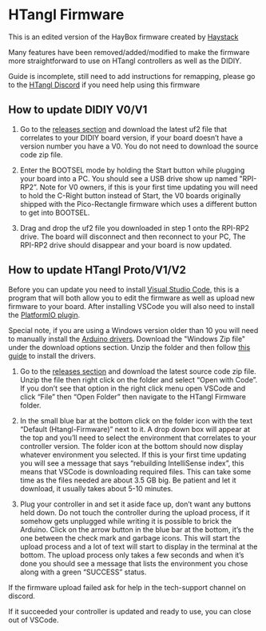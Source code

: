 # HTangl Firmware

This is an edited version of the HayBox firmware created by [Haystack](https://github.com/JonnyHaystack)

Many features have been removed/added/modified to make the firmware more 
straightforward to use on HTangl controllers as well as the DIDIY.

Guide is incomplete, still need to add instructions for remapping, please go to the [HTangl Discord](https://discord.gg/yAeFsbCDpv) if you need help using this firmware


## How to update DIDIY V0/V1

1. Go to the [releases section](https://github.com/HTangl/HTangl-Firmware/releases) and download the latest uf2 file that correlates to your DIDIY board version, if your board doesn’t have a version number you have a V0. You do not need to download the source code zip file.

2. Enter the BOOTSEL mode by holding the Start button while plugging your board into a PC. You should see a USB drive show up named "RPI-RP2”. Note for V0 owners, if this is your first time updating you will need to hold the C-Right button instead of Start, the V0 boards originally shipped with the Pico-Rectangle firmware which uses a different button to get into BOOTSEL.

3. Drag and drop the uf2 file you downloaded in step 1 onto the RPI-RP2 drive. The board will disconnect and then reconnect to your PC, The RPI-RP2 drive should disappear and your board is now updated. 

## How to update HTangl Proto/V1/V2

Before you can update you need to install [Visual Studio Code](https://code.visualstudio.com/), this is a program that will both allow you to edit the firmware as well as upload new firmware to your board. After installing VSCode you will also need to install the [PlatformIO plugin](https://platformio.org/install/ide?install=vscode).

Special note, if you are using a Windows version older than 10 you will need to manually install the [Arduino drivers](https://www.arduino.cc/en/software). Download the "Windows Zip file" under the download options section. Unzip the folder and then follow [this guide](https://docs.arduino.cc/tutorials/generic/DriverInstallation) to install the drivers.

1. Go to the [releases section](https://github.com/HTangl/HTangl-Firmware/releases) and download the latest source code zip file. Unzip the file then right click on the folder and select “Open with Code”. If you don’t see that option in the right click menu open VSCode and click “File” then “Open Folder” then navigate to the HTangl Firmware folder.

2. In the small blue bar at the bottom click on the folder icon with the text “Default (Htangl-Firmware)” next to it. A drop down box will appear at the top and you’ll need to select the environment that correlates to your controller version. The folder icon at the bottom should now display whatever environment you selected. If this is your first time updating you will see a message that says “rebuilding IntelliSense index”, this means that VSCode is downloading required files. This can take some time as the files needed are about 3.5 GB big. Be patient and let it download, it usually takes about 5-10 minutes.

3. Plug your controller in and set it aside face up, don’t want any buttons held down. Do not touch the controller during the upload process, if it somehow gets unplugged while writing it is possible to brick the Arduino. Click on the arrow button in the blue bar at the bottom, it’s the one between the check mark and garbage icons. This will start the upload process and a lot of text will start to display in the terminal at the bottom. The upload process only takes a few seconds and when it’s done you should see a message that lists the environment you chose along with a green “SUCCESS” status.

If the firmware upload failed ask for help in the tech-support channel on discord.

If it succeeded your controller is updated and ready to use, you can close out of VSCode.